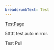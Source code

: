 ```yaml
---
breadcrumbText: Test
---
```


[TestPage](testurl/testpage1.md)



5ttttt
test auto mirror.

Test Pull

